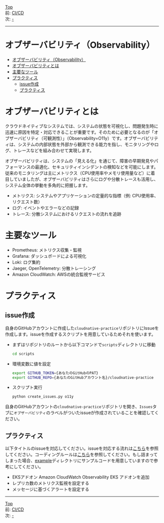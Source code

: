 [Top](../README.md)  
前: [CI/CD](./cicd.md)  
次: [-]()  

---

# オブザーバビリティ（Observability）

- [オブザーバビリティ（Observability）](#オブザーバビリティobservability)
- [オブザーバビリティとは](#オブザーバビリティとは)
- [主要なツール](#主要なツール)
- [プラクティス](#プラクティス)
  - [issue作成](#issue作成)
  - [プラクティス](#プラクティス-1)

# オブザーバビリティとは

クラウドネイティブなシステムでは、システムの状態を可視化し、問題発生時に迅速に原因を特定・対応できることが重要です。そのために必要となるのが「オブザーバビリティ（可観測性）」（Observability=O11y）です。オブザーバビリティは、システムの内部状態を外部から観測できる能力を指し、モニタリングやログ、トレースなどを組み合わせて実現します。

オブザーバビリティは、システムの「見える化」を通じて、障害の早期発見やパフォーマンスの最適化、セキュリティインシデントの検知などを可能にします。従来のモニタリングは主にメトリクス（CPU使用率やメモリ使用量など）に着目していましたが、オブザーバビリティはさらにログや分散トレースも活用し、システム全体の挙動を多角的に把握します。

- メトリクス: システムやアプリケーションの定量的な指標（例: CPU使用率、リクエスト数）
- ログ: イベントやエラーなどの記録
- トレース: 分散システムにおけるリクエストの流れを追跡

# 主要なツール

- Prometheus: メトリクス収集・監視
- Grafana: ダッシュボードによる可視化
- Loki: ログ集約
- Jaeger, OpenTelemetry: 分散トレーシング
- Amazon CloudWatch: AWSの統合監視サービス

# プラクティス

## issue作成

自身のGitHubアカウントに作成した`cloudnative-practice`リポジトリにIssueを作成します。issueを作成するスクリプトを用意しているためそれを使います。

- まずはリポジトリのルートから以下コマンドで`scripts`ディレクトリに移動

  ``` sh
  cd scripts
  ```

- 環境変数に値を設定

  ``` sh
  export GITHUB_TOKEN={あなたのGitHubのPAT}
  export GITHUB_REPO={あなたのGitHubアカウント名}/cloudnative-practice
  ```

- スクリプト実行

  ``` sh
  python create_issues.py o11y
  ```

自身のGitHubアカウントの`cloudnative-practice`リポジトリを開き、`Issues`タブに`オブザーバビリティ`のラベルがついたissueが作成されていることを確認してください。

## プラクティス

以下タイトルのissueを対応してください。issueを対応する流れは[こちら](./practice-flow.md)を参照してください。コーディングルールは[こちら](./coderule.md)を参照してください。もし詰まってしまった場合、[example](../example)ディレクトリにサンプルコードを用意していますので参考にしてください。

- EKSアドオン Amazon CloudWatch Observability EKS アドオンを追加
- レプリカ数のメトリクス監視を設定する
- メッセージに基づくアラートを設定する

---

[Top](../README.md)  
前: [CI/CD](./cicd.md)  
次: [-]()  